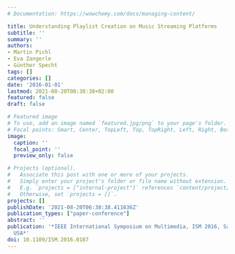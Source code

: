 ```yaml
---
# Documentation: https://wowchemy.com/docs/managing-content/

title: Understanding Playlist Creation on Music Streaming Platforms
subtitle: ''
summary: ''
authors:
- Martin Pichl
- Eva Zangerle
- Günther Specht
tags: []
categories: []
date: '2016-01-01'
lastmod: 2021-08-20T08:38:38+02:00
featured: false
draft: false

# Featured image
# To use, add an image named `featured.jpg/png` to your page's folder.
# Focal points: Smart, Center, TopLeft, Top, TopRight, Left, Right, BottomLeft, Bottom, BottomRight.
image:
  caption: ''
  focal_point: ''
  preview_only: false

# Projects (optional).
#   Associate this post with one or more of your projects.
#   Simply enter your project's folder or file name without extension.
#   E.g. `projects = ["internal-project"]` references `content/project/deep-learning/index.md`.
#   Otherwise, set `projects = []`.
projects: []
publishDate: '2021-08-20T06:38:38.411636Z'
publication_types: ["paper-conference"]
abstract: ''
publication: '*IEEE International Symposium on Multimedia, ISM 2016, San Jose, CA,
  USA*'
doi: 10.1109/ISM.2016.0107
---
```

